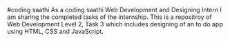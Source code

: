 #coding saathi As a coding saathi Web Development and Designing Intern I am sharing the completed tasks of the internship. This is a repositroy of Web Development Level 2, Task 3 which includes designing of an to do app using HTML, CSS and JavaScript.

